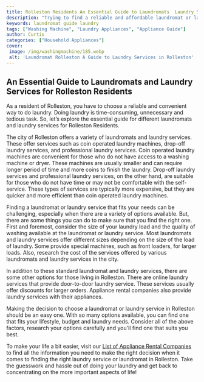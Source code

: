 ```yaml
---
title: Rolleston Residents An Essential Guide to Laundromats  Laundry Services
description: "Trying to find a reliable and affordable laundromat or laundry service in Rolleston Look no further than this ultimate guide for local residents Read on to learn more about the best laundromats and services in Rolleston"
keywords: laundromat guide laundry
tags: ["Washing Machine", "Laundry Appliances", "Appliance Guide"]
author: Curtis
categories: ["Household Appliances"]
cover: 
 image: /img/washingmachine/185.webp
 alt: 'Laundromat Rolleston A Guide to Laundry Services in Rolleston'
---
```

## An Essential Guide to Laundromats and Laundry Services for Rolleston Residents

As a resident of Rolleston, you have to choose a reliable and convenient way to do laundry. Doing laundry is time-consuming, unnecessary and tedious task. So, let’s explore the essential guide for different laundromats and laundry services for Rolleston Residents. 

The city of Rolleston offers a variety of laundromats and laundry services. These offer services such as coin operated laundry machines, drop-off laundry services, and professional laundry services. Coin operated laundry machines are convenient for those who do not have access to a washing machine or dryer. These machines are usually smaller and can require longer period of time and more coins to finish the laundry. Drop-off laundry services and professional laundry services, on the other hand, are suitable for those who do not have time or may not be comfortable with the self-service. These types of services are typically more expensive, but they are quicker and more efficient than coin operated laundry machines. 

Finding a laundromat or laundry service that fits your needs can be challenging, especially when there are a variety of options available. But, there are some things you can do to make sure that you find the right one. First and foremost, consider the size of your laundry load and the quality of washing available at the laundromat or laundry service. Most laundromats and laundry services offer different sizes depending on the size of the load of laundry. Some provide special machines, such as front loaders, for larger loads. Also, research the cost of the services offered by various laundromats and laundry services in the city.

In addition to these standard laundromat and laundry services, there are some other options for those living in Rolleston. There are online laundry services that provide door-to-door laundry service. These services usually offer discounts for larger orders. Appliance rental companies also provide laundry services with their appliances. 

Making the decision to choose a laundromat or laundry service in Rolleston should be an easy one. With so many options available, you can find one that fits your lifestyle, budget and laundry needs. Consider all of the above factors, research your options carefully and you'll find one that suits you best. 

To make your life a bit easier, visit our [List of Appliance Rental Companies](./page/appliance-rental) to find all the information you need to make the right decision when it comes to finding the right laundry service or laundromat in Rolleston. Take the guesswork and hassle out of doing your laundry and get back to concentrating on the more important aspects of life!
